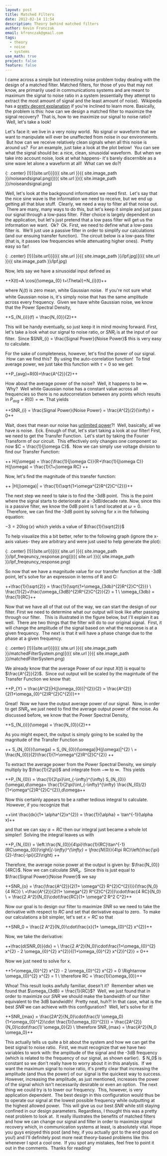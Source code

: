 ```yaml
---
layout: post
title: Matched Filters
date: 2012-02-14 11:54
description: Theory behind matched filters
author: Kevin Fronczak
email: kfronczak@gmail.com
tags:
  - theory
  - noise
  - systems
use_math: true
project: false
feature: false
---
```

I came across a simple but interesting noise problem today dealing with the design of a matched filter. Matched filters, for those of you that may not know, are primarily used in communications systems and are meant to maximum the signal to noise ratio in a system (essentially they attempt to extract the most amount of signal and the least amount of noise).  Wikipedia has a [pretty decent explanation](http://en.wikipedia.org/wiki/Matched_filter) if you're inclined to learn more. Basically, the problem is this: how can we design a matched filter to maximize the signal recovery?  That is, how to we maximize our signal to noise ratio?  Well, let's take a look!

Let's face it: we live in a very noisy world.  No signal or waveform that we want to manipulate will ever be unaffected from noise in our environments.  But how can we receive relatively clean signals when all this noise is around us?  For an example, just take a look at the plot below!  You can see what the signal should be: a nice, clean, sinusoidal waveform.  But when we take into account noise, look at what happens- it's barely discernible as a sine wave let alone a waveform at all!  What can we do?!

{: .center}
[![{{site.url}}]({{ site.url }}{{ site.image_path }}/noiseandsignal.png)]({{ site.url }}{{ site.image_path }}/noiseandsignal.png)

Well, let's look at the background information we need first.  Let's say that the nice sine wave is the information we need to receive, but we end up getting all that blue stuff.  Clearly, we need a way to filter all that noise out.  There are many, many ways to do this, but let's keep it simple and just pass our signal through a low-pass filter.  Filter choice is largely dependent on the application, but let's just pretend that a low pass filter will get us the information we want.  Ok?  Ok. First, we need to define what a low-pass filter is.  We'll just use a passive filter in order to simplify our calculations (and our ensuing transfer function).  The circuit below is a low-pass filter (that is, it passes low frequencies while attenuating higher ones).  Pretty easy so far!

{: .center}
[![{{site.url}}]({{ site.url }}{{ site.image_path }}/lpf.jpg)]({{ site.url }}{{ site.image_path }}/lpf.jpg)

Now, lets say we have a sinusoidal input defined as

++X(t)=A \cos{(\omega_{0} t+\Theta)}+N_{i}(t)++

where $N_{i}(t)$ is zero mean, white Gaussian noise.  If you're not sure what white Gaussian noise is, it's simply noise that has the same amplitude across every frequency.  Given we have white Gaussian noise, we know that the Power Spectral Density,

++S_{N_{i}}(f) = \frac{N_{0}}{2}++  

This will be handy eventually, so just keep it in mind moving forward. First, let's take a look what our signal to noise ratio, or $SNR_{i}$ is at the input of our filter.  Since $SNR_{i} = \frac{Signal Power}{Noise Power}$ this is very easy to calculate.

For the sake of completeness, however, let's find the power of our signal.  How can we find this?  By using the auto-correlation function!  To find average power, we just take this function with $\tau = 0$ so we get:

++P_{avg}=R(0)=\frac{A^{2}}{2}++

How about the average power of the noise?  Well, it happens to be $\infty$.  Why?  Well white Gaussian noise has a constant value across all frequencies so there is no autocorrelation between any points which results in $P_{avg}=R(0)=\infty$. That yields

++SNR_{i} = \frac{Signal Power}{Noise Power} = \frac{A^{2}/2}{\infty} = 0++

Wait, does that mean our noise has [unlimited power](http://www.youtube.com/watch?v=NUrNu8lItu0&feature=related#t=9s)?!  Well, basically, all we have is noise.  Eck. Enough of that, let's start taking a look at our filter!  First, we need to get the Transfer Function.  Let's start by taking the Fourier Transform of our circuit.  This effectively only changes one component so now $C = \frac{1}{j\omega C}$.  Now we can simply use voltage division to find our Transfer Function:

++ H(j\omega) = \frac{\frac{1}{j\omega C}}{R+\frac{1}{j\omega C}} H(j\omega) = \frac{1}{1+j\omega RC} ++

Now, let's find the magnitude of this transfer function:

++ |H(j\omega)| = \frac{1}{\sqrt{1+\omega^{2}R^{2}C^{2}}}++

The next step we need to take is to find the -3dB point.  This is the point where the signal starts to deteriorate at a -3dB/decade rate. Now, since this is a passive filter, we know the 0dB point is 1 and located at $\omega=0$.  Therefore, we can find the -3dB point by solving for x in the follwoing equation:

$-3 = 20\log(x)$ which yields a value of $\frac{1}{\sqrt{2}}$

To help visualize this a bit better, refer to the following graph (ignore the x-axis values- they are arbitrary and were just used to help generate the plot):

{: .center}
[![{{site.url}}]({{ site.url }}{{ site.image_path }}/lpf_freqeuncy_response.png)]({{ site.url }}{{ site.image_path }}/lpf_freqeuncy_response.png)

So now that we have a magnitude value for our transfer function at the -3dB point, let's solve for an expression in terms of R and C:

++\frac{1}{\sqrt{2}} = \frac{1}{\sqrt{1+\omega_{3db}^{2}R^{2}C^{2}}} \\
\frac{1}{2}+\frac{\omega_{3dB}^{2}R^{2}C^{2}}{2} = 1 \\
\omega_{3db} = \frac{1}{RC}++

Now that we have all of that out of the way, we can start the design of our filter. First we need to determine what our output will look like after passing through our filter.   This is illustrated in the figure below, but I'll explain it as well.  There are two things that the filter will do to our original signal.  First, it will change the amplitude of the signal based on what the response is at a given frequency.  The next is that it will have a phase change due to the phase at a given frequency.

{: .center}
[![{{site.url}}]({{ site.url }}{{ site.image_path }}/matchedFilterSystem.png)]({{ site.url }}{{ site.image_path }}/matchedFilterSystem.png)

We already know that the average Power of our input $X(t)$ is equal to $\frac{A^{2}}{2}$.  Since out output will be scaled by the magintude of the Transfer Function we know that:

++P_{Y} = \frac{A^{2}|H(j\omega_{0})|^{2}}{2} = \frac{A^{2}}{2(1+\omega_{0}^{2}R^{2}C^{2})}++

Great!  Now we have the output average power of our signal.  Now, in order to get $SNR_{o}$ we just need to find the average output power of the noise. As discussed before, we know that the Power Spectral Density,

++S_{N_{i}}(\omega) = \frac{N_{0}}{2}++

As you might expect, the output is simply going to be scaled by the magnitude of the Transfer Function so

++
S_{N_{0}}(\omega) = S_{N_{0}}(\omega)|H(j\omega)|^{2} \\
= \frac{N_{0}}{2}\frac{1}{1+\omega^{2}R^{2}C^{2}}
++

To extract the average power from the Power Spectral Density, we simply multiply by $\frac{1}{2\pi}$ and integrate from $-\infty$ to $\infty$.  This yields

++P_{N_{0}} = \frac{1}{2\pi}\int_{-\infty}^{\infty} S_{N_{0}}(\omega)\,d\omega= \frac{1}{2\pi}\int_{-\infty}^{\infty} \frac{N_{0}/2}{1+\omega^{2}R^{2}C^{2}},d\omega++

Now this certainly appears to be a rather tedious integral to calculate.  However, if you recognize that

++\int \frac{dx}{1+ \alpha^{2}x^{2}} = \frac{1}{\alpha} = \tan^{-1}(\alpha x)++

and that we can say $\alpha = RC$ then our integral just became a whole lot simpler!  Solving the integral leaves us with

++P_{N_{0}} = \left.\frac{N_{0}}{4\pi}\frac{1}{RC}\tan^{-1}(RC\omega_{0})\right|_{-\infty}^{\infty} = \frac{N_{0}}{4\pi RC}\left(\frac{\pi}{2}-\frac{-\pi}{2}\right) ++

Therefore, the average noise power at the output is given by: $\frac{N_{0}}{4RC}$. Now we can calculate $SNR_{o}$.  Since this is just equal to $\frac{Signal Power}{Noise Power}$ we say

++SNR_{o} = \frac{\frac{A^{2}}{2(1+ \omega^{2} R^{2}C^{2})}}{\frac{N_0}{4 RC}} \\
=\frac{A^{2}}{2(1+ \omega^{2} R^{2}C^{2})}\cdot\frac{4 RC}{N_0} \\
= \frac{2 A^2}{N_0}\cdot\frac{RC}{1+ \omega^2 R^2 C^2}++

Now our goal is to design our filter to maximize $SNR$ so we need to take the derivative with respect to $RC$ and set that derivative equal to zero.  To make our calculations a bit simpler, let's set $x = RC$ so that

++SNR_0 = \frac{2 A^2}{N_0}\cdot\frac{x}{1+ \omega_{0}^{2} x^{2}}++

Now, we take the derivative:

++\frac{d(SNR_0)}{dx} = \\
\frac{2 A^2}{N_0}\cdot\frac{1+\omega_{0}^{2} x^{2} - 2 \omega_{0}^{2} x^{2}}{(1+\omega_{0}^{2} x^{2})^{2}} = 0++

Now we just need to solve for x.

++1+\omega_{0}^{2} x^{2} - 2 \omega_{0}^{2} x^{2} = 0 \Rightarrow \omega_{0}^{2} x^{2} = 1 \\
\therefore RC = \frac{1}{\omega_{0}}++

Whoa! This result looks awfully familiar, doesn't it?  Remember when we found that $\omega_{3dB} = \frac{1}{RC}$?  Well, we just found that in order to maximize our $SNR$ we should make the bandwidth of our filter equivalent to the 3dB bandwidth!  Pretty neat, huh?! In that case, what is the best $SNR$ we can achieve with this configuration?  Well, let's solve for it!

++SNR_{max} = \frac{2A^2}{N_0}\cdot\frac{1/ \omega_0}{1+\omega_{0}^{2}\cdot \frac{1}{\omega_{0}^{2}}} = \frac{2A^{2}}{N_0}\cdot\frac{1/ \omega_0}{2} \\
\therefore SNR_{max} = \frac{A^2}{N_0 \omega_0}++

This actually tells us quite a bit about the system and how we can get the best signal to noise ratio.  First, we must recognize that we have two variables to work with: the amplitude of the signal and the -3dB frequency (which is related to the frequency of our signal, as shown earlier).  $ N_0$ is constant so we don't really have to worry about it in this analysis.  If we want the maximum signal to noise ratio, it's pretty clear that increasing the amplitude (and thus the power) of our signal is the quickest way to success. However, increasing the amplitude, as just mentioned, increases the power of the signal which isn't necessarily desirable or even an option.  The next thing we could try is to lower our frequency.  This, however, is very application dependent.  The best design in this configuration would thus be to operate our signal at the lowest possible frequency while outputting at the highest allowed power.  This will give us our best $SNR$ while still staying confined in our design parameters. Regardless, I thought this was a pretty neat problem to look at.  It really illustrates the benefits of matched filters and how we can change our signal and filter in order to maximize signal recovery which, in communication systems at least, is absolutely vital. Hope you guys enjoyed this post (and hey, if you actually got to the end good on you!) and I'll definitely post more neat theory-based problems like this whenever I spot a cool one.  If you spot any mistakes, feel free to point it out in the comments.  Thanks for reading!
